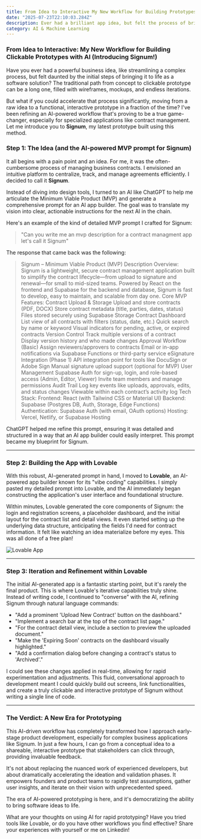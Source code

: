 ```yaml
---
title: From Idea to Interactive My New Workflow for Building Prototypes with AI
date: "2025-07-23T22:10:03.284Z"
description: Ever had a brilliant app idea, but felt the process of bringing it to life was a slow, manual grind? I certainly have. Between brainstorming, wireframing, and creating a clickable prototype, the friction can be immense.
category: AI & Machine Learning
---
```


### From Idea to Interactive: My New Workflow for Building Clickable Prototypes with AI (Introducing Signum!)

Have you ever had a powerful business idea, like streamlining a complex process, but felt daunted by the initial steps of bringing it to life as a software solution? The traditional path from concept to clickable prototype can be a long one, filled with wireframes, mockups, and endless iterations.

But what if you could accelerate that process significantly, moving from a raw idea to a functional, interactive prototype in a fraction of the time? I've been refining an AI-powered workflow that's proving to be a true game-changer, especially for specialized applications like contract management. Let me introduce you to **Signum**, my latest prototype built using this method.


### Step 1: The Idea (and the AI-powered MVP prompt for Signum)

It all begins with a pain point and an idea. For me, it was the often-cumbersome process of managing business contracts. I envisioned an intuitive platform to centralize, track, and manage agreements efficiently. I decided to call it **Signum**.

Instead of diving into design tools, I turned to an AI like ChatGPT to help me articulate the Minimum Viable Product (MVP) and generate a comprehensive prompt for an AI app builder. The goal was to translate my vision into clear, actionable instructions for the next AI in the chain.

Here's an example of the kind of detailed MVP prompt I crafted for Signum:

> "Can you write me an mvp description for a contract managment app let's call it Signum"

The response that came back was the following:
> Signum – Minimum Viable Product (MVP) Description
> Overview:
> Signum is a lightweight, secure contract management application built to simplify the contract lifecycle—from upload to signature and renewal—for small to mid-sized teams. Powered by React on the frontend and Supabase for the backend and database, Signum is fast to develop, easy to maintain, and scalable from day one.
> Core MVP Features:
> Contract Upload & Storage
> Upload and store contracts (PDF, DOCX)
> Store contract metadata (title, parties, dates, status)
> Files stored securely using Supabase Storage
> Contract Dashboard
> List view of all contracts with filters (status, date, etc.)
> Quick search by name or keyword
> Visual indicators for pending, active, or expired contracts
> Version Control
> Track multiple versions of a contract
> Display version history and who made changes
> Approval Workflow (Basic)
> Assign reviewers/approvers to contracts
> Email or in-app notifications via Supabase Functions or third-party service
> eSignature Integration (Phase 1)
> API integration point for tools like DocuSign or Adobe Sign
> Manual signature upload support (optional for MVP)
> User Management
> Supabase Auth for sign-up, login, and role-based access (Admin, Editor, Viewer)
> Invite team members and manage permissions
> Audit Trail
> Log key events like uploads, approvals, edits, and status changes
> Viewable within each contract’s activity log
> Tech Stack:
> Frontend: React (with Tailwind CSS or Material UI)
> Backend: Supabase (Postgres DB, Auth, Storage, Edge Functions)
> Authentication: Supabase Auth (with email, OAuth options)
> Hosting: Vercel, Netlify, or Supabase Hosting


ChatGPT helped me refine this prompt, ensuring it was detailed and structured in a way that an AI app builder could easily interpret. This prompt became my blueprint for Signum.

---

### Step 2: Building the App with Lovable

With this robust, AI-generated prompt in hand, I moved to **Lovable**, an AI-powered app builder known for its "vibe coding" capabilities. I simply pasted my detailed prompt into Lovable, and the AI immediately began constructing the application's user interface and foundational structure.

Within minutes, Lovable generated the core components of Signum: the login and registration screens, a placeholder dashboard, and the initial layout for the contract list and detail views. It even started setting up the underlying data structure, anticipating the fields I'd need for contract information. It felt like watching an idea materialize before my eyes. This was all done of a free plan!


![Lovable App](/assets/Prototype.png)

---

### Step 3: Iteration and Refinement within Lovable

The initial AI-generated app is a fantastic starting point, but it's rarely the final product. This is where Lovable's iterative capabilities truly shine. Instead of writing code, I continued to "converse" with the AI, refining Signum through natural language commands:

* "Add a prominent 'Upload New Contract' button on the dashboard."
* "Implement a search bar at the top of the contract list page."
* "For the contract detail view, include a section to preview the uploaded document."
* "Make the 'Expiring Soon' contracts on the dashboard visually highlighted."
* "Add a confirmation dialog before changing a contract's status to 'Archived'."

I could see these changes applied in real-time, allowing for rapid experimentation and adjustments. This fluid, conversational approach to development meant I could quickly build out screens, link functionalities, and create a truly clickable and interactive prototype of Signum without writing a single line of code.

---

### The Verdict: A New Era for Prototyping

This AI-driven workflow has completely transformed how I approach early-stage product development, especially for complex business applications like Signum. In just a few hours, I can go from a conceptual idea to a shareable, interactive prototype that stakeholders can click through, providing invaluable feedback.

It's not about replacing the nuanced work of experienced developers, but about dramatically accelerating the ideation and validation phases. It empowers founders and product teams to rapidly test assumptions, gather user insights, and iterate on their vision with unprecedented speed.

The era of AI-powered prototyping is here, and it's democratizing the ability to bring software ideas to life.

What are your thoughts on using AI for rapid prototyping? Have you tried tools like Lovable, or do you have other workflows you find effective? Share your experiences with yourself or me on Linkedin!